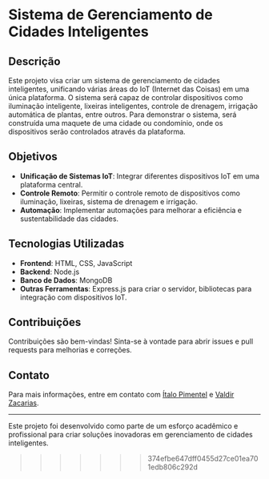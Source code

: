 # Sistema de Gerenciamento de Cidades Inteligentes

## Descrição
Este projeto visa criar um sistema de gerenciamento de cidades inteligentes, unificando várias áreas do IoT (Internet das Coisas) em uma única plataforma. O sistema será capaz de controlar dispositivos como iluminação inteligente, lixeiras inteligentes, controle de drenagem, irrigação automática de plantas, entre outros. Para demonstrar o sistema, será construída uma maquete de uma cidade ou condomínio, onde os dispositivos serão controlados através da plataforma.

## Objetivos
- **Unificação de Sistemas IoT**: Integrar diferentes dispositivos IoT em uma plataforma central.
- **Controle Remoto**: Permitir o controle remoto de dispositivos como iluminação, lixeiras, sistema de drenagem e irrigação.
- **Automação**: Implementar automações para melhorar a eficiência e sustentabilidade das cidades.

## Tecnologias Utilizadas
- **Frontend**: HTML, CSS, JavaScript
- **Backend**: Node.js
- **Banco de Dados**: MongoDB
- **Outras Ferramentas**: Express.js para criar o servidor, bibliotecas para integração com dispositivos IoT.

## Contribuições
Contribuições são bem-vindas! Sinta-se à vontade para abrir issues e pull requests para melhorias e correções.

## Contato
Para mais informações, entre em contato com [Ítalo Pimentel](mailto:italo.pimentel@ufrpe.br) e [Valdir Zacarias](mailto:valdir.oliveirajunior@ufrpe.br).

---

Este projeto foi desenvolvido como parte de um esforço acadêmico e profissional para criar soluções inovadoras em gerenciamento de cidades inteligentes.
>>>>>>> 374efbe647dff0455d27ce01ea701edb806c292d
